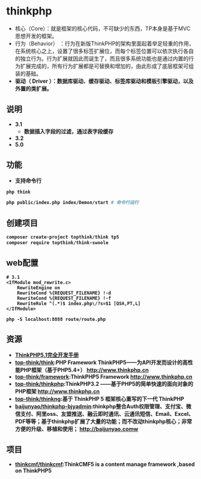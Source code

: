 # thinkphp

* 核心（Core）：就是框架的核心代码，不可缺少的东西，TP本身是基于MVC思想开发的框架。
* 行为（Behavior） ：行为在新版ThinkPHP的架构里面起着举足轻重的作用，在系统核心之上，设置了很多标签扩展位，而每个标签位置可以依次执行各自的独立行为。行为扩展就因此而诞生了，而且很多系统功能也是通过内置的行为扩展完成的，所有行为扩展都是可替换和增加的，由此形成了底层框架可组装的基础。<br><b>
* 驱动（ Driver ）：数据库驱动、缓存驱动、标签库驱动和模板引擎驱动，以及外置的类扩展。

## 说明

* 3.1
    - 数据插入字段的过滤，通过表字段缓存
* 3.2
* 5.0

## 功能

* 支持命令行

```sh
php think

php public/index.php index/Demon/start # 命令行运行
```

## 创建项目

```sh
composer create-project topthink/think tp5
composer require topthink/think-swoole
```

## web配置

```
# 3.1
<IfModule mod_rewrite.c>
    RewriteEngine on
    RewriteCond %{REQUEST_FILENAME} !-d
    RewriteCond %{REQUEST_FILENAME} !-f
    RewriteRule ^(.*)$ index.php\/?s=$1 [QSA,PT,L]
</IfModule>

php -S localhost:8888 route/route.php
```

## 资源

* [ThinkPHP5.1完全开发手册](https://www.kancloud.cn/manual/thinkphp5_1)
* [top-think/think](https://github.com/top-think/think):PHP Framework ThinkPHP5——为API开发而设计的高性能PHP框架（基于PHP5.4+） http://www.thinkphp.cn
* [top-think/framework](https://github.com/top-think/framework):ThinkPHP5 Framework http://www.thinkphp.cn
* [top-think/thinkphp](https://github.com/top-think/thinkphp):ThinkPHP3.2 ——基于PHP5的简单快速的面向对象的PHP框架 http://www.thinkphp.cn
* [top-think/thinkng](https://github.com/top-think/thinkng):基于 ThinkPHP 5 框架核心重写的下一代 ThinkPHP
* [baijunyao/thinkphp-bjyadmin](https://github.com/baijunyao/thinkphp-bjyadmin):thinkphp整合Auth权限管理、支付宝、微信支付、阿里oss、友盟推送、融云即时通讯、云通讯短信、Email、Excel、PDF等等；基于thinkphp扩展了大量的功能；而不改动thinkphp核心；非常方便的升级、移植和使用； http://baijunyao.comw

## 项目

* [thinkcmf/thinkcmf](https://github.com/thinkcmf/thinkcmf):ThinkCMF5 is a content manage framework ,based on ThinkPHP5
